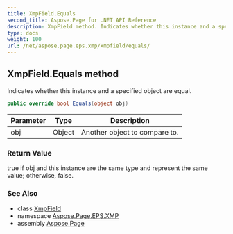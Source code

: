 ```yaml
---
title: XmpField.Equals
second_title: Aspose.Page for .NET API Reference
description: XmpField method. Indicates whether this instance and a specified object are equal
type: docs
weight: 100
url: /net/aspose.page.eps.xmp/xmpfield/equals/
---
```

## XmpField.Equals method

Indicates whether this instance and a specified object are equal.

```csharp
public override bool Equals(object obj)
```

| Parameter | Type | Description |
| --- | --- | --- |
| obj | Object | Another object to compare to. |

### Return Value

true if obj and this instance are the same type and represent the same value; otherwise, false.

### See Also

* class [XmpField](../)
* namespace [Aspose.Page.EPS.XMP](../../xmpfield/)
* assembly [Aspose.Page](../../../)


